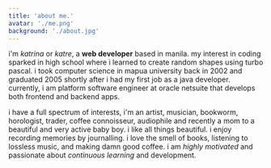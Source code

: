 ```yaml
---
title: 'about me.'
avatar: './me.png'
background: './about.jpg'
---
```

i'm *katrina* or *katre*, a **web developer** based in manila. my interest in coding sparked in high school where i learned to create random shapes using turbo pascal. i took computer science in mapua university back in 2002 and graduated 2005 shortly after i had my first job as a java developer. currently, i am platform software engineer at oracle netsuite that develops both frontend and backend apps.

i have a full spectrum of interests, i'm an artist, musician, bookworm, horologist, trader, coffee connoisseur, audiophile and recently a mom to a beautiful and very active baby boy. i like all things beautiful. i enjoy recording memories by journalling. i love the smell of books, listening to lossless music, and making damn good coffee. i am *highly motivated* and passionate about *continuous learning* and development.